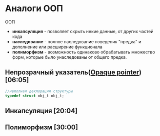 # Аналоги ООП

ООП

- **инкапсуляция** - позволяет скрыть некие данные, от других частей кода
- **наследование** - полное наследование поведения "предка" и дополнение или расширение функционала
- **полиморфизм** - возможность одинаково обрабатывать множество  форм, которые было унаследованы от общего предка.

## Непрозрачный указатель([Opaque pointer](https://en.wikipedia.org/wiki/Opaque_pointer)) [06:05]

```c
//неполная деклорация структуры
typedef struct obj_t obj_t;
```

## Инкапсуляция [20:04]

## Полиморфизм [30:00]
